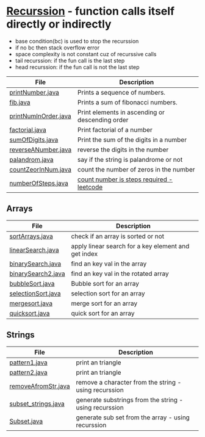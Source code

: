 # [Recurssion](https://www.enjoyalgorithms.com/blog/recursion-explained-how-recursion-works-in-programming) - function calls itself directly or indirectly
- base condition(bc) is used to stop the recurssion
- if no bc then stack overflow error
- space complexity is not constant cuz of recurssive calls
- tail recurssion: if the fun call is the last step
- head recurssion: if the fun call is not the last step



| File              | Description                          |
|-------------------|--------------------------------------|
| [printNumber.java](printNumber.java) | Prints a sequence of numbers. |
| [fib.java](fib.java) | Prints a sum of fibonacci numbers. |
| [printNumInOrder.java](printNumInOrder.java) | Print elements in ascending or descending order |
| [factorial.java](factorial.java) | Print factorial of a number |
| [sumOfDigits.java](sumOfDigits.java) | Print the sum of the digits in a number |
| [reverseANumber.java](reverseANumber.java) | reverse the digits in the number  |
| [palandrom.java](palandrom.java) | say if the string is palandrome or not  |
| [countZeorInNum.java](countZeorInNum.java) | count the number of zeros in the number  |
| [numberOfSteps.java](numberOfSteps.java) | [count number is steps required - leetcode](https://leetcode.com/problems/number-of-steps-to-reduce-a-number-to-zero/) |

## Arrays
| File              | Description                          |
|-------------------|--------------------------------------|
|[sortArrays.java](Arrays/binarySearch2.java)| check if an array is sorted or not|
|[linearSearch.java](Arrays/linearSearch.java)| apply linear search for a key element and get index|
| [binarySearch.java](Arrays/binarySearch.java) | find an key val in the array|
| [binarySearch2.java](Arrays/binarySearch2.java) | find an key val in the rotated array|
| [bubbleSort.java](Arrays/bubbleSort.java) | Bubble sort for an array|
| [selectionSort.java](Arrays/selectionSort.java) | selection sort for an array|
| [mergesort.java](Arrays/mergesort.java) | merge sort for an array|
| [quicksort.java](Arrays/quicksort.java) | quick sort  for an array|

## Strings
| File              | Description                          |
|-------------------|--------------------------------------|
| [pattern1.java](Strings/pattern1.java) | print an triangle|
| [pattern2.java](Strings/pattern2.java) | print an triangle|
| [removeAfromStr.java](Strings/removeAfromStr.java) | remove a character from the string - using recurssion|
| [subset_strings.java](Strings/subset_strings.java) | generate substrings from the string - using recurssion|
| [Subset.java](Strings/Subset.java) | generate sub set from the array - using recurssion|
